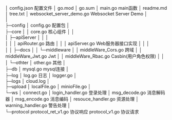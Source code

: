 │  config.json  配置文件
│  go.mod
│  go.sum
│  main.go      main函数
│  readme.md
│  tree.txt
│  websocket_server_demo.go Websocket Server Demo
│  
│      
├─config
│      config.go  配置包
│      
├─core
│  │  core.go    核心组件
│  │  
│  ├─apiServer
│  │  │  
│  │  │  apiRouter.go 路由
│  │  │  apiServer.go Web服务器接口实现
│  │  │  
│  │  ├─docs
│  │  └─middleware
│  │          middleWare_Cors.go 跨域
│  │          middleWare_Jwt.go  Jwt
│  │          middleWare_Rbac.go Casbin(用户角色权限)
│  │          
│  └─othter
│          other.go 其他
│          
├─db
│      mysql.go mysql连接
│      
├─log
│      log.go 日志
│      logger.go
│      
├─logs
│      cloud.log
│      
├─upload
│      localFile.go
│      minioFile.go
│      
└─ws
│  connect.go
│  login_handler.go  登录处理
│  msg_decode.go   消息解码器
│  msg_encode.go   消息编码
│  resouce_handler.go  资源处理
│  warning_handler.go  警告处理
│  
└─protocol
protocol_ret_v1.go 协议响应
protocol_v1.go  协议请求 
            
